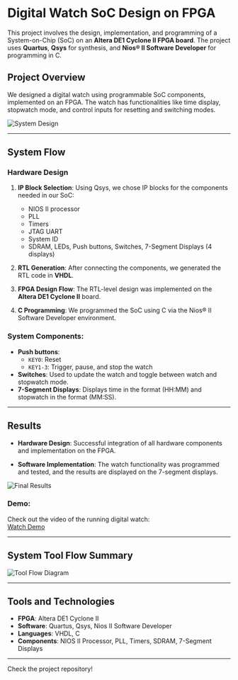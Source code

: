 # Digital Watch SoC Design on FPGA

This project involves the design, implementation, and programming of a System-on-Chip (SoC) on an **Altera DE1 Cyclone II FPGA board**. The project uses **Quartus**, **Qsys** for synthesis, and **Nios® II Software Developer** for programming in C.

## Project Overview
We designed a digital watch using programmable SoC components, implemented on an FPGA. The watch has functionalities like time display, stopwatch mode, and control inputs for resetting and switching modes.

![System Design](https://github.com/user-attachments/assets/1c91f7be-829c-4a14-a4cc-7cb8f59a2952)

---

## System Flow

### Hardware Design
1. **IP Block Selection**: Using Qsys, we chose IP blocks for the components needed in our SoC:
    - NIOS II processor
    - PLL
    - Timers
    - JTAG UART
    - System ID
    - SDRAM, LEDs, Push buttons, Switches, 7-Segment Displays (4 displays)

2. **RTL Generation**: After connecting the components, we generated the RTL code in **VHDL**.

3. **FPGA Design Flow**: The RTL-level design was implemented on the **Altera DE1 Cyclone II** board.

4. **C Programming**: We programmed the SoC using C via the Nios® II Software Developer environment.

### System Components:
- **Push buttons**:  
  - `KEY0`: Reset  
  - `KEY1-3`: Trigger, pause, and stop the watch
- **Switches**: Used to update the watch and toggle between watch and stopwatch mode.
- **7-Segment Displays**: Displays time in the format (HH:MM) and stopwatch in the format (MM:SS).

---

## Results

- **Hardware Design**: Successful integration of all hardware components and implementation on the FPGA.

- **Software Implementation**: The watch functionality was programmed and tested, and the results are displayed on the 7-segment displays.

![Final Results](https://github.com/Hajjy22/Digital-Watch/assets/135442276/1ad7c7b7-d378-4cc9-9494-d5ccb54ad3df)

### Demo:
Check out the video of the running digital watch:  
[Watch Demo](https://github.com/Hajjy22/Digital-Watch/assets/135442276/c10a61b7-a7d1-4704-976c-c5c306f76e02)

---

## System Tool Flow Summary
![Tool Flow Diagram](https://github.com/Hajjy22/Digital-Watch/assets/135442276/eb32e72c-ab63-4bb4-9f18-2457f5a7357a)

---

## Tools and Technologies
- **FPGA**: Altera DE1 Cyclone II
- **Software**: Quartus, Qsys, Nios II Software Developer
- **Languages**: VHDL, C
- **Components**: NIOS II Processor, PLL, Timers, SDRAM, 7-Segment Displays

---

Check the project repository!
